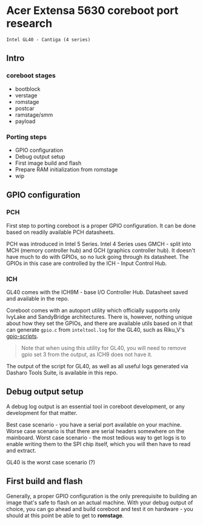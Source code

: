# Acer Extensa 5630 coreboot port research

    Intel GL40 - Cantiga (4 series)

## Intro

### coreboot stages

- bootblock
- verstage
- romstage
- postcar
- ramstage/smm 
- payload

### Porting steps

- GPIO configuration
- Debug output setup
- First image build and flash
- Prepare RAM initialization from romstage
- wip

## GPIO configuration 

### PCH

First step to porting coreboot is a proper GPIO configuration. It can be done
based on readily available PCH datasheets.

PCH was introduced in Intel 5 Series. Intel 4 Series uses GMCH - split into 
MCH (memory controller hub) and GCH (graphics controller hub). It doesn't 
have much to do with GPIOs, so no luck going through its datasheet. The GPIOs
in this case are controlled by the ICH - Input Control Hub.

### ICH

GL40 comes with the ICH9M - base I/O Controller Hub. Datasheet saved and 
available in the repo. 

Coreboot comes with an autoport utility which officially supports only IvyLake
and SandyBridge architectures. There is, however, nothing unique about how they
set the GPIOs, and there are available utils based on it that can generate
`gpio.c` from `inteltool.log` for the GL40, such as Riku_V's 
[gpio-scripts](https://codeberg.org/Riku_V/gpio-scripts).

> Note that when using this utility for GL40, you will need to remove gpio set 
3 from the output, as ICH9 does not have it.

The output of the script for GL40, as well as all useful logs generated via 
Dasharo Tools Suite, is available in this repo.

## Debug output setup

A debug log output is an essential tool in coreboot development, or any 
development for that matter. 

Best case scenario - you have a serial port available on your machine. Worse
case scenario is that there are serial headers somewhere on the mainboard.
Worst case scenario - the most tedious way to get logs is to enable writing
them to the SPI chip itself, which you will then have to read and extract.

GL40 is the worst case scenario (?)

## First build and flash

Generally, a proper GPIO configuration is the only prerequisite to building an
image that's safe to flash on an actual machine. With your debug output of 
choice, you can go ahead and build coreboot and test it on hardware - you
should at this point be able to get to **romstage**.
